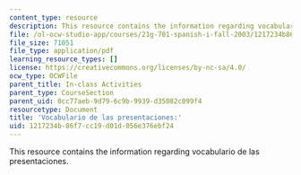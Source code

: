 ```yaml
---
content_type: resource
description: This resource contains the information regarding vocabulario de las presentaciones.
file: /ol-ocw-studio-app/courses/21g-701-spanish-i-fall-2003/1217234b86f7cc19d01d056e376ebf24_MIT21G_701F03_1vocab.pdf
file_size: 71051
file_type: application/pdf
learning_resource_types: []
license: https://creativecommons.org/licenses/by-nc-sa/4.0/
ocw_type: OCWFile
parent_title: In-class Activities
parent_type: CourseSection
parent_uid: 0cc77aeb-9d79-6c9b-9939-d35082c099f4
resourcetype: Document
title: 'Vocabulario de las presentaciones:'
uid: 1217234b-86f7-cc19-d01d-056e376ebf24
---
```

This resource contains the information regarding vocabulario de las presentaciones.